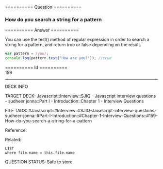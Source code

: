 ========== Question ==========  

### How do you search a string for a pattern  

========== Answer ==========  

You can use the test() method of regular expression in order to search a string for a pattern, and return true or false depending on the result.

```javascript
var pattern = /you/;
console.log(pattern.test('How are you?')); //true
```

========== Id ==========  
159

---

DECK INFO

TARGET DECK: Javascript::Interview::SJIQ - Javascript interview questions - sudheer jonna::Part I - Introduction::Chapter 1 - Interview Questions

FILE TAGS: #Javascript::#Interview::#SJIQ-Javascript-interview-questions-sudheer-jonna::#Part-I-Introduction::#Chapter-1-Interview-Questions::#159-How-do-you-search-a-string-for-a-pattern

Reference:

Related:

```dataview
LIST
where file.name = this.file.name
```

QUESTION STATUS: Safe to store
